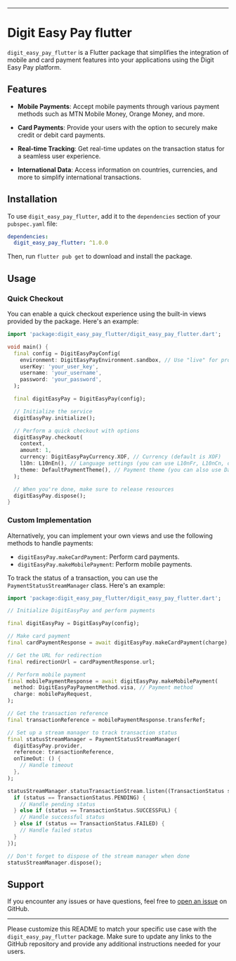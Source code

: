 
---

# Digit Easy Pay flutter

`digit_easy_pay_flutter` is a Flutter package that simplifies the integration of mobile and card payment features into your applications using the Digit Easy Pay platform.

## Features

- **Mobile Payments**: Accept mobile payments through various payment methods such as MTN Mobile Money, Orange Money, and more.

- **Card Payments**: Provide your users with the option to securely make credit or debit card payments.

- **Real-time Tracking**: Get real-time updates on the transaction status for a seamless user experience.

- **International Data**: Access information on countries, currencies, and more to simplify international transactions.

## Installation

To use `digit_easy_pay_flutter`, add it to the `dependencies` section of your `pubspec.yaml` file:

```yaml
dependencies:
  digit_easy_pay_flutter: ^1.0.0
```

Then, run `flutter pub get` to download and install the package.

## Usage

### Quick Checkout

You can enable a quick checkout experience using the built-in views provided by the package. Here's an example:

```dart
import 'package:digit_easy_pay_flutter/digit_easy_pay_flutter.dart';

void main() {
  final config = DigitEasyPayConfig(
    environment: DigitEasyPayEnvironment.sandbox, // Use "live" for production mode
    userKey: 'your_user_key',
    username: 'your_username',
    password: 'your_password',
  );

  final digitEasyPay = DigitEasyPay(config);

  // Initialize the service
  digitEasyPay.initialize();

  // Perform a quick checkout with options
  digitEasyPay.checkout(
    context,
    amount: 1,
    currency: DigitEasyPayCurrency.XOF, // Currency (default is XOF)
    l10n: L10nEn(), // Language settings (you can use L10nFr, L10nCn, or create your own)
    theme: DefaultPaymentTheme(), // Payment theme (you can also use DarkPaymentTheme or create a custom theme)
  );

  // When you're done, make sure to release resources
  digitEasyPay.dispose();
}
```

### Custom Implementation

Alternatively, you can implement your own views and use the following methods to handle payments:

- `digitEasyPay.makeCardPayment`: Perform card payments.
- `digitEasyPay.makeMobilePayment`: Perform mobile payments.

To track the status of a transaction, you can use the `PaymentStatusStreamManager` class. Here's an example:

```dart
import 'package:digit_easy_pay_flutter/digit_easy_pay_flutter.dart';

// Initialize DigitEasyPay and perform payments

final digitEasyPay = DigitEasyPay(config);

// Make card payment
final cardPaymentResponse = await digitEasyPay.makeCardPayment(charge);

// Get the URL for redirection
final redirectionUrl = cardPaymentResponse.url;

// Perform mobile payment
final mobilePaymentResponse = await digitEasyPay.makeMobilePayment(
  method: DigitEasyPayPaymentMethod.visa, // Payment method
  charge: mobilePayRequest,
);

// Get the transaction reference
final transactionReference = mobilePaymentResponse.transferRef;

// Set up a stream manager to track transaction status
final statusStreamManager = PaymentStatusStreamManager(
  digitEasyPay.provider,
  reference: transactionReference,
  onTimeOut: () {
    // Handle timeout
  },
);

statusStreamManager.statusTransactionStream.listen((TransactionStatus status) {
  if (status == TransactionStatus.PENDING) {
    // Handle pending status
  } else if (status == TransactionStatus.SUCCESSFUL) {
    // Handle successful status
  } else if (status == TransactionStatus.FAILED) {
    // Handle failed status
  }
});

// Don't forget to dispose of the stream manager when done
statusStreamManager.dispose();
```

## Support

If you encounter any issues or have questions, feel free to [open an issue](https://github.com/Corneille9/digit_easy_pay_flutter/issues) on GitHub.

---

Please customize this README to match your specific use case with the `digit_easy_pay_flutter` package. Make sure to update any links to the GitHub repository and provide any additional instructions needed for your users.
